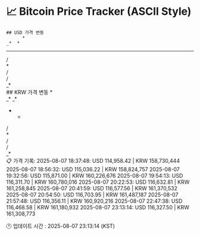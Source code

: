 # 📈 Bitcoin Price Tracker (ASCII Style)
    ## USD 가격 변동 
          *   
    _*  * 
   *   * *
  /       
  *       
 /        
 /        
_*        
    ## KRW 가격 변동
          *   
    _*  _*
   *   *  
  /       
  *       
 /        
 /        
_*        
    📋 가격 기록:
    2025-08-07 18:37:48: USD 114,958.42 | KRW 158,730,444
2025-08-07 18:56:32: USD 115,036.22 | KRW 158,824,757
2025-08-07 19:32:56: USD 115,871.00 | KRW 160,226,676
2025-08-07 19:54:13: USD 116,311.70 | KRW 160,780,016
2025-08-07 20:22:53: USD 116,632.81 | KRW 161,258,845
2025-08-07 20:41:59: USD 116,577.56 | KRW 161,370,532
2025-08-07 20:54:50: USD 116,703.95 | KRW 161,487,187
2025-08-07 21:57:48: USD 116,356.11 | KRW 160,920,216
2025-08-07 22:47:38: USD 116,468.58 | KRW 161,180,932
2025-08-07 23:13:14: USD 116,327.50 | KRW 161,308,773
    
🕐 업데이트 시간 : 2025-08-07 23:13:14 (KST)

